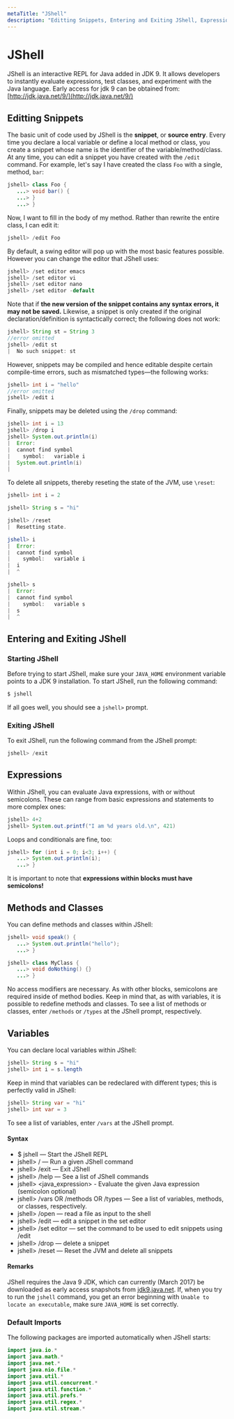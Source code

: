 ```yaml
---
metaTitle: "JShell"
description: "Editting Snippets, Entering and Exiting JShell, Expressions, Methods and Classes, Variables"
---
```


# JShell


JShell is an interactive REPL for Java added in JDK 9. It allows developers to instantly evaluate expressions, test classes, and experiment with the Java language.
Early access for jdk 9 can be obtained from: [http://jdk.java.net/9/](http://jdk.java.net/9/)



## Editting Snippets


The basic unit of code used by JShell is the **snippet**, or **source entry**. Every time you declare a local variable or define a local method or class, you create a snippet whose name is the identifier of the variable/method/class. At any time, you can edit a snippet you have created with the `/edit` command. For example, let's say I have created the class `Foo` with a single, method, `bar`:

```java
jshell> class Foo {
   ...> void bar() {
   ...> }
   ...> }

```

Now, I want to fill in the body of my method. Rather than rewrite the entire class, I can edit it:

```java
jshell> /edit Foo

```

By default, a swing editor will pop up with the most basic features possible. However you can change the editor that JShell uses:

```java
jshell> /set editor emacs
jshell> /set editor vi
jshell> /set editor nano
jshell> /set editor -default

```

Note that if **the new version of the snippet contains any syntax errors, it may not be saved.** Likewise, a snippet is only created if the original declaration/definition is syntactically correct; the following does not work:

```java
jshell> String st = String 3
//error omitted
jshell> /edit st
|  No such snippet: st

```

However, snippets may be compiled and hence editable despite certain compile-time errors, such as mismatched types—the following works:

```java
jshell> int i = "hello"
//error omitted
jshell> /edit i

```

Finally, snippets may be deleted using the `/drop` command:

```java
jshell> int i = 13
jshell> /drop i
jshell> System.out.println(i)
|  Error:
|  cannot find symbol
|    symbol:   variable i
|  System.out.println(i)
|

```

To delete all snippets, thereby reseting the state of the JVM, use `\reset`:

```java
jshell> int i = 2

jshell> String s = "hi"

jshell> /reset
|  Resetting state.

jshell> i
|  Error:
|  cannot find symbol
|    symbol:   variable i
|  i
|  ^

jshell> s
|  Error:
|  cannot find symbol
|    symbol:   variable s
|  s
|  ^

```



## Entering and Exiting JShell


### Starting JShell

Before trying to start JShell, make sure your `JAVA_HOME` environment variable points to a JDK 9 installation. To start JShell, run the following command:

```java
$ jshell

```

If all goes well, you should see a `jshell>` prompt.

### Exiting JShell

To exit JShell, run the following command from the JShell prompt:

```java
jshell> /exit

```



## Expressions


Within JShell, you can evaluate Java expressions, with or without semicolons. These can range from basic expressions and statements to more complex ones:

```java
jshell> 4+2
jshell> System.out.printf("I am %d years old.\n", 421)

```

Loops and conditionals are fine, too:

```java
jshell> for (int i = 0; i<3; i++) {
   ...> System.out.println(i);
   ...> }

```

It is important to note that **expressions within blocks must have semicolons!**



## Methods and Classes


You can define methods and classes within JShell:

```java
jshell> void speak() {
   ...> System.out.println("hello");
   ...> }

jshell> class MyClass {
   ...> void doNothing() {}
   ...> }

```

No access modifiers are necessary. As with other blocks, semicolons are required inside of method bodies. Keep in mind that, as with variables, it is possible to redefine methods and classes. To see a list of methods or classes, enter `/methods` or `/types` at the JShell prompt, respectively.



## Variables


You can declare local variables within JShell:

```java
jshell> String s = "hi"
jshell> int i = s.length

```

Keep in mind that variables can be redeclared with different types; this is perfectly valid in JShell:

```java
jshell> String var = "hi"
jshell> int var = 3

```

To see a list of variables, enter `/vars` at the JShell prompt.



#### Syntax


- $ jshell — Start the JShell REPL
- jshell> /<command> — Run a given JShell command
- jshell> /exit — Exit JShell
- jshell> /help — See a list of JShell commands
- jshell> <java_expression> - Evaluate the given Java expression (semicolon optional)
- jshell> /vars OR /methods OR /types — See a list of variables, methods, or classes, respectively.
- jshell> /open <file> — read a file as input to the shell
- jshell> /edit <identifier> — edit a snippet in the set editor
- jshell> /set editor <command> — set the command to be used to edit snippets using /edit
- jshell> /drop <identifier> — delete a snippet
- jshell> /reset — Reset the JVM and delete all snippets



#### Remarks


JShell requires the Java 9 JDK, which can currently (March 2017) be downloaded as early access snapshots from [jdk9.java.net](http://jdk9.java.net). If, when you try to run the `jshell` command, you get an error beginning with `Unable to locate an executable`, make sure `JAVA_HOME` is set correctly.

### Default Imports

The following packages are imported automatically when JShell starts:

```java
import java.io.*
import java.math.*
import java.net.*
import java.nio.file.*
import java.util.*
import java.util.concurrent.*
import java.util.function.*
import java.util.prefs.*
import java.util.regex.*
import java.util.stream.*

```

